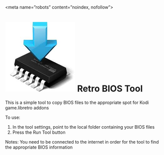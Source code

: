 <meta name=”robots” content=”noindex, nofollow”>

![](https://raw.githubusercontent.com/zach-morris/plugin.program.retrobiostool/master/icon.jpg?display=inline-block) Retro BIOS Tool
==========================

This is a simple tool to copy BIOS files to the appropriate spot for Kodi game.libretro addons

To use:
1) In the tool settings, point to the local folder containing your BIOS files
2) Press the Run Tool button

Notes:
You need to be connected to the internet in order for the tool to find the appropriate BIOS information
